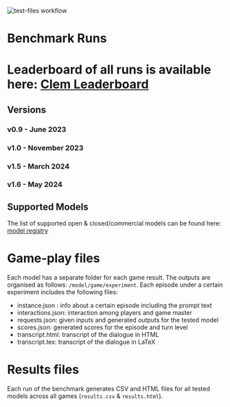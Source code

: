 ![test-files workflow](https://github.com/clembench/clembench-runs/actions/workflows/test-files.yml/badge.svg)

# Benchmark Runs

# Leaderboard of all runs is available here: [Clem Leaderboard](https://huggingface.co/spaces/colab-potsdam/clem-leaderboard)

## Versions

### **v0.9** - June 2023

### **v1.0** - November 2023

### **v1.5** - March 2024

### **v1.6** - May 2024

## Supported Models

The list of supported open & closed/commercial models can be found here: [model registry](https://github.com/clembench/clembench/blob/main/backends/model_registry.json)

# Game-play files

Each model has a separate folder for each game result. The outputs are organised as follows: `/model/game/experiment`. Each episode under a certain experiment includes the following files:


- instance.json : info about a certain episode including the prompt text
- interactions.json: interaction among players and game master
- requests.json: given inputs and generated outputs for the tested model 
- scores.json: generated scores for the episode and turn level
- transcript.html: transcript of the dialogue in HTML
- transcript.tex: transcript of the dialogue in LaTeX

# Results files

Each run of the benchmark generates CSV and HTML files for all tested models across all games (`results.csv` & `results.html`).
